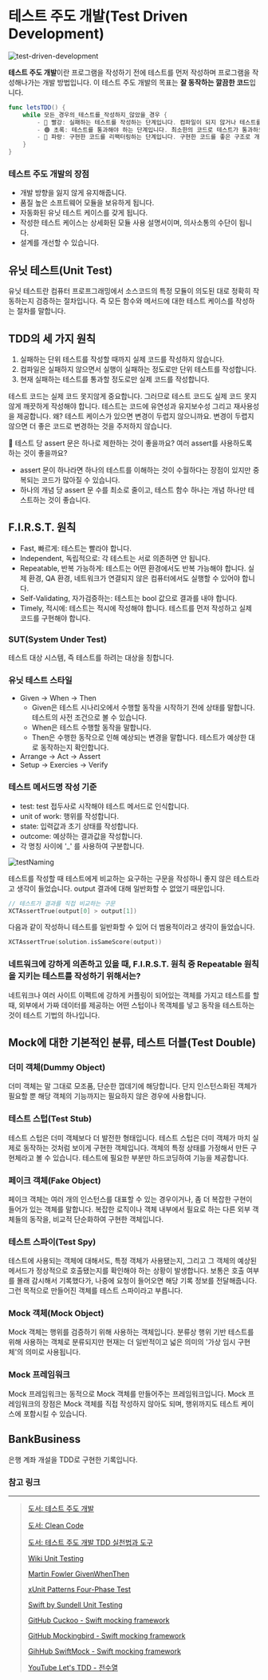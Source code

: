 # 테스트 주도 개발(Test Driven Development)

![test-driven-development](assets/test-driven-development.png)

**테스트 주도 개발**이란 프로그램을 작성하기 전에 테스트를 먼저 작성하며 프로그램을 작성해나가는 개발 방법입니다. 이 테스트 주도 개발의 목표는 **잘 동작하는 깔끔한 코드**입니다.

```swift
func letsTDD() {
    while 모든_경우의_테스트를_작성하지_않았을_경우 {
        - 🔴 빨강: 실패하는 테스트를 작성하는 단계입니다. 컴파일이 되지 않거나 테스트를 통과할 수 없는 단계입니다.
        - 🟢 초록: 테스트를 통과해야 하는 단계입니다. 최소한의 코드로 테스트가 통과하도록 구현합니다.
        - 🔵 파랑: 구현한 코드를 리팩터링하는 단계입니다. 구현한 코드를 좋은 구조로 개선합니다.
    }
}
```

### 테스트 주도 개발의 장점

- 개발 방향을 잃지 않게 유지해줍니다.
- 품질 높은 소프트웨어 모듈을 보유하게 됩니다.
- 자동화된 유닛 테스트 케이스를 갖게 됩니다.
- 작성한 테스트 케이스는 상세화된 모듈 사용 설명서이며, 의사소통의 수단이 됩니다.
- 설계를 개선할 수 있습니다.

## 유닛 테스트(Unit Test)

유닛 테스트란 컴퓨터 프로프그래밍에서 소스코드의 특정 모듈이 의도된 대로 정확히 작동하는지 검증하는 절차입니다. 즉 모든 함수와 메서드에 대한 테스트 케이스를 작성하는 절차를 말합니다.

## TDD의 세 가지 원칙

1. 실패하는 단위 테스트를 작성할 때까지 실제 코드를 작성하지 않습니다.
2. 컴파일은 실패하지 않으면서 실행이 실패하는 정도로만 단위 테스트를 작성합니다.
3. 현재 실패하는 테스트를 통과할 정도로만 실제 코드를 작성합니다.

테스트 코드는 실제 코드 못지않게 중요합니다. 그러므로 테스트 코드도 실제 코드 못지않게 깨끗하게 작성해야 합니다. 테스트는 코드에 유연성과 유지보수성 그리고 재사용성을 제공합니다. 왜? 테스트 케이스가 있으면 변경이 두렵지 않으니까요. 변경이 두렵지 않으면 더 좋은 코드로 변경하는 것을 주저하지 않습니다.

🤔 테스트 당 assert 문은 하나로 제한하는 것이 좋을까요? 여러 assert를 사용하도록 하는 것이 좋을까요?

- assert 문이 하나라면 하나의 테스트를 이해하는 것이 수월하다는 장점이 있지만 중복되는 코드가 많아질 수 있습니다.
- 하나의 개념 당 assert 문 수를 최소로 줄이고, 테스트 함수 하나는 개념 하나만 테스트하는 것이 좋습니다.

## F.I.R.S.T. 원칙

- Fast, 빠르게: 테스트는 빨라야 합니다.
- Independent, 독립적으로: 각 테스트는 서로 의존하면 안 됩니다.
- Repeatable, 반복 가능하게: 테스트는 어떤 환경에서도 반복 가능해야 합니다. 실제 환경, QA 환경, 네트워크가 연결되지 않은 컴퓨터에서도 실행할 수 있어야 합니다.
- Self-Validating, 자가검증하는: 테스트는 bool 값으로 결과를 내야 합니다.
- Timely, 적시에: 테스트는 적시에 작성해야 합니다. 테스트를 먼저 작성하고 실제 코드를 구현해야 합니다.

### SUT(System Under Test)

테스트 대상 시스템, 즉 테스트를 하려는 대상을 칭합니다.

### 유닛 테스트 스타일

- Given -> When -> Then
    - Given은 테스트 시나리오에서 수행할 동작을 시작하기 전에 상태를 말합니다. 테스트의 사전 조건으로 볼 수 있습니다.
    - When은 테스트 수행할 동작을 말합니다.
    - Then은 수행한 동작으로 인해 예상되는 변경을 말합니다. 테스트가 예상한 대로 동작하는지 확인합니다.
- Arrange -> Act -> Assert
- Setup -> Exercies -> Verify

### 테스트 메서드명 작성 기준

- test: test 접두사로 시작해야 테스트 메서드로 인식합니다.
- unit of work: 행위를 작성합니다.
- state: 입력값과 초기 상태를 작성합니다.
- outcome: 예상하는 결과값을 작성합니다.
- 각 명칭 사이에 '_' 를 사용하여 구분합니다.

![testNaming](assets/testNaming.png)

테스트를 작성할 때 테스트에게 비교하는 요구하는 구문을 작성하니 좋지 않은 테스트라고 생각이 들었습니다. output 결과에 대해 일반화할 수 없었기 때문입니다.

```swift
// 테스트가 결과를 직접 비교하는 구문
XCTAssertTrue(output[0] > output[1])
```

다음과 같이 작성하니 테스트를 일반화할 수 있어 더 범용적이라고 생각이 들었습니다.

```swift
XCTAssertTrue(solution.isSameScore(output))
```

### 네트워크에 강하게 의존하고 있을 때, F.I.R.S.T. 원칙 중 Repeatable 원칙을 지키는 테스트를 작성하기 위해서는?

네트워크나 여러 사이트 이펙트에 강하게 커플링이 되어있는 객체를 가지고 테스트를 할 때, 외부에서 가짜 데이터를 제공하는 어떤 스텁이나 목객체를 넣고 동작을 테스트하는 것이 테스트 기법의 하나입니다.

## Mock에 대한 기본적인 분류, 테스트 더블(Test Double)

### 더미 객체(Dummy Object)

더미 객체는 말 그대로 모조품, 단순한 껍데기에 해당합니다. 단지 인스턴스화된 객체가 필요할 뿐 해당 객체의 기능까지는 필요하지 않은 경우에 사용합니다.

### 테스트 스텁(Test Stub)

테스트 스텁은 더미 객체보다 더 발전한 형태입니다. 테스트 스텁은 더미 객체가 마치 실제로 동작하는 것처럼 보이게 구현한 객체입니다. 객체의 특정 상태를 가정해서 만든 구현체라고 볼 수 있습니다. 테스트에 필요한 부분만 하드코딩하여 기능을 제공합니다.

### 페이크 객체(Fake Object)

페이크 객체는 여러 개의 인스턴스를 대표할 수 있는 경우이거나, 좀 더 복잡한 구현이 들어가 있는 객체를 말합니다. 복잡한 로직이나 객체 내부에서 필요로 하는 다른 외부 객체들의 동작을, 비교적 단순화하여 구현한 객체입니다.

### 테스트 스파이(Test Spy)

테스트에 사용되는 객체에 대해서도, 특정 객체가 사용됐는지, 그리고 그 객체의 예상된 메서드가 정상적으로 호출됐는지를 확인해야 하는 상황이 발생합니다. 보통은 호출 여부를 몰래 감시해서 기록했다가, 나중에 요청이 들어오면 해당 기록 정보를 전달해줍니다. 그런 목적으로 만들어진 객체를 테스트 스파이라고 부릅니다.

### Mock 객체(Mock Object)

Mock 객체는 행위를 검증하기 위해 사용하는 객체입니다. 분류상 행위 기반 테스트를 위해 사용하는 객체로 분류되지만 현재는 더 일반적이고 넓은 의미의 '가상 임시 구현체'의 의미로 사용됩니다.

### Mock 프레임워크

Mock 프레임워크는 동적으로 Mock 객체를 만들어주는 프레임워크입니다. Mock 프레임워크의 장점은 Mock 객체를 직접 작성하지 않아도 되며, 행위까지도 테스트 케이스에 포함시킬 수 있습니다.

## BankBusiness

은행 계좌 개설을 TDD로 구현한 기록입니다.

### 참고 링크

---

> [도서: 테스트 주도 개발](https://book.naver.com/bookdb/book_detail.nhn?bid=7443642)
>
> [도서: Clean Code](https://book.naver.com/bookdb/book_detail.nhn?bid=7390287)
>
> [도서: 테스트 주도 개발 TDD 실천법과 도구](https://book.naver.com/bookdb/book_detail.nhn?bid=6291557)
>
> [Wiki Unit Testing](https://en.wikipedia.org/wiki/Unit_testing)
>
> [Martin Fowler GivenWhenThen](https://martinfowler.com/bliki/GivenWhenThen.html)
>
> [xUnit Patterns Four-Phase Test](http://xunitpatterns.com/Four%20Phase%20Test.html)
>
> [Swift by Sundell Unit Testing](https://www.swiftbysundell.com/discover/unit-testing/)
>
> [GitHub Cuckoo - Swift mocking framework](https://github.com/Brightify/Cuckoo)
>
> [GitHub Mockingbird - Swift mocking framework](https://github.com/birdrides/mockingbird/)
>
> [GihHub SwiftMock - Swift mocking framework](https://github.com/mflint/SwiftMock)
>
> [YouTube Let's TDD - 전수열](https://www.youtube.com/watch?v=meTnd09Pf_M)

